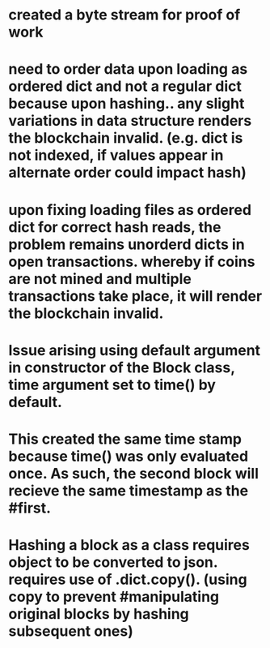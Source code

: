 # created a byte stream for proof of work
# need to order data upon loading as ordered dict and not a regular dict because upon hashing.. any slight variations in data structure renders the blockchain invalid. (e.g. dict is not indexed, if values appear in alternate order could impact hash)
# upon fixing loading files as ordered dict for correct hash reads, the problem remains unorderd dicts in open transactions. whereby if coins are not mined and multiple transactions take place, it will render the blockchain invalid.

# Issue arising using default argument in constructor of the Block class, time argument set to time() by default.
# This created the same time stamp because time() was only evaluated once. As such, the second block will recieve the same timestamp as the #first.
# Hashing a block as a class requires object to be converted to json. requires use of <class>.__dict__.copy(). (using copy to prevent #manipulating original blocks by hashing subsequent ones)